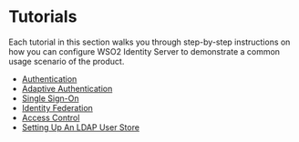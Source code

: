 # Tutorials

Each tutorial in this section walks you through step-by-step
instructions on how you can configure WSO2 Identity Server to
demonstrate a common usage scenario of the product.

-   [Authentication](_Authentication_)
-   [Adaptive Authentication](_Adaptive_Authentication_)
-   [Single Sign-On](_Single_Sign-On_)
-   [Identity Federation](_Identity_Federation_)
-   [Access Control](_Access_Control_)
-   [Setting Up An LDAP User Store](_Setting_Up_An_LDAP_User_Store_)
